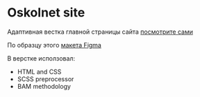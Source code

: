 # Oskolnet site

Адаптивная вестка главной страницы сайта 
[посмотрите сами](https://nemorock.github.io/Oskolnet-macket/)


По образцу этого [ макета Figma](https://www.figma.com/file/2T7csSpFmxCQPJiJkZIBGs/%5BPublished%5D%5BRU%5D-%C2%ABOskolnet%C2%BB?node-id=0%3A1)<br>

В верстке исползовал:
- HTML and CSS
- SCSS preprocessor
- BAM methodology